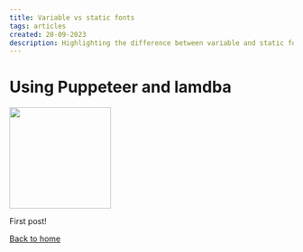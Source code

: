 ```yaml
---
title: Variable vs static fonts
tags: articles
created: 20-09-2023
description: Highlighting the difference between variable and static fonts
---
```


# Using Puppeteer and lamdba

<img src="/articles/_images/11ty-logo.png" width="180">

First post!

<a href="/">Back to home</a>
